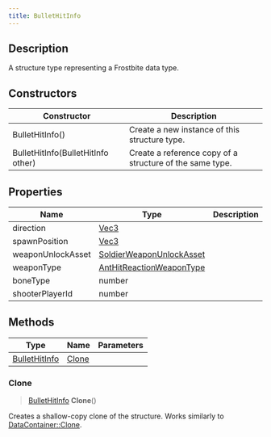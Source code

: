```yaml
---
title: BulletHitInfo
---
```

## Description

A structure type representing a Frostbite data type.

## Constructors

| Constructor                        | Description                                              |
| ---------------------------------- | -------------------------------------------------------- |
| BulletHitInfo()                    | Create a new instance of this structure type.            |
| BulletHitInfo(BulletHitInfo other) | Create a reference copy of a structure of the same type. |

## Properties

| Name              | Type                                                 | Description |
| ----------------- | ---------------------------------------------------- | ----------- |
| direction         | [Vec3](/vext/ref/shared/class/vec3)                    |             |
| spawnPosition     | [Vec3](/vext/ref/shared/class/vec3)                    |             |
| weaponUnlockAsset | [SoldierWeaponUnlockAsset](SoldierWeaponUnlockAsset) |             |
| weaponType        | [AntHitReactionWeaponType](AntHitReactionWeaponType) |             |
| boneType          | number                                               |             |
| shooterPlayerId   | number                                               |             |

## Methods

| Type                           | Name            | Parameters |
| ------------------------------ | --------------- | ---------- |
| [BulletHitInfo](BulletHitInfo) | [Clone](#clone) |            |

### Clone

> [BulletHitInfo](BulletHitInfo) **Clone**()

Creates a shallow-copy clone of the structure. Works similarly to [DataContainer::Clone](/vext/ref/shared/class/datacontainer#clone).
